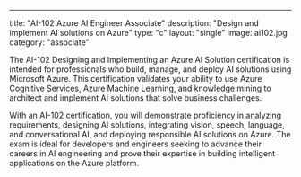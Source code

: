 ---
title: "AI-102 Azure AI Engineer Associate"
description: "Design and implement AI solutions on Azure"
type: "c"
layout: "single"
image: ai102.jpg
category: "associate"


The AI-102 Designing and Implementing an Azure AI Solution certification is intended for professionals who build, manage, and deploy AI solutions using Microsoft Azure. This certification validates your ability to use Azure Cognitive Services, Azure Machine Learning, and knowledge mining to architect and implement AI solutions that solve business challenges.

With an AI-102 certification, you will demonstrate proficiency in analyzing requirements, designing AI solutions, integrating vision, speech, language, and conversational AI, and deploying responsible AI solutions on Azure. The exam is ideal for developers and engineers seeking to advance their careers in AI engineering and prove their expertise in building intelligent applications on the Azure platform.

